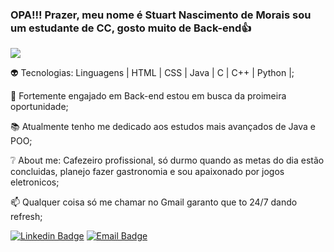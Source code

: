 ### OPA!!! Prazer, meu nome é Stuart Nascimento de Morais sou um estudante de CC, gosto muito de Back-end👍
![](https://lh3.googleusercontent.com/proxy/VOeZ6Y2lNZ0LaqWjtzwUhwq70_X80YgTI2y-_6o3ZLohWAK-IpZjbfvySckFfyxoXrMFb64uaieyvtMY7veSmn_mGz_2hyxgU8dunIQ3dGAPtLwoQrSVmSIM7bERgDmE5EJnb1vvqD4Znckr-C2VqF3q2gtXAOh2e9315e6L)


:alien: Tecnologias: Linguagens | HTML | CSS | Java | C | C++ | Python |;

:rocket: Fortemente engajado em Back-end estou em busca da proimeira oportunidade;

:books: Atualmente tenho me dedicado aos estudos mais avançados de Java e POO;

:grey_question: About me: Cafezeiro profissional, só durmo quando as metas do dia estão concluidas, planejo fazer gastronomia e sou apaixonado por jogos eletronicos;

:mailbox: Qualquer coisa só me chamar no Gmail garanto que to 24/7 dando refresh;


[![Linkedin Badge](https://img.shields.io/badge/-LinkedIn-blue?style=flat-square&logo=Linkedin&logoColor=white&link=https://www.linkedin.com/in/stuartmorais)](https://www.linkedin.com/in/stuartmorais)
[![Email Badge](https://img.shields.io/badge/Microsoft_Outlook-0078D4?style=for-the-badge&logo=microsoft-outlook&logoColor=white&link=mailto:stuartmorais@hotmail.com)](mailto:stuartmorais@hotmail.com)
